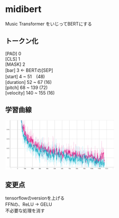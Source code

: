 # midibert

Music Transformer をいじってBERTにする

## トークン化

[PAD] 0  
[CLS] 1  
[MASK] 2  
[bar] 3 ← BERTの[SEP]  
[start] 4 ~ 51　(48)  
[duration] 52 ~ 67 (16)  
[pitch] 68 ~ 139 (72)  
[velocity] 140 ~ 155 (16)  

## 学習曲線

<img src="loss.png" width="350px"/>

## 変更点

tensorflowのversionを上げる  
FFNの、ReLU → GELU  
不必要な処理を消す  
